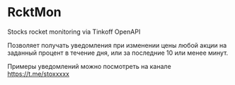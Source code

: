 # RcktMon
Stocks rocket monitoring via Tinkoff OpenAPI

Позволяет получать уведомления при изменении цены любой акции на заданный процент в течение дня, или за последние 10 или менее минут.

Примеры уведомлений можно посмотреть на канале https://t.me/stoxxxxx
